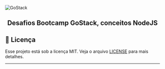 <img alt="GoStack" src="https://storage.googleapis.com/golden-wind/bootcamp-gostack/header-desafios.png" />
<h2 align="center">
  Desafios Bootcamp GoStack, conceitos NodeJS
</h2>

## :memo: Licença

Esse projeto está sob a licença MIT. Veja o arquivo [LICENSE](LICENSE.md) para mais detalhes.

---